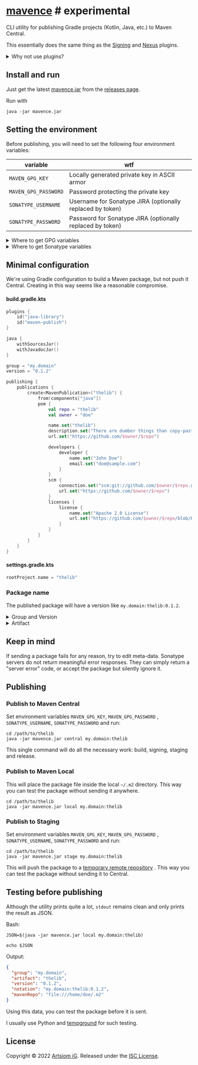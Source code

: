 # [mavence](https://github.com/rtmigo/mavence) # experimental

CLI utility for publishing Gradle projects (Kotlin, Java, etc.) to Maven
Central.

This essentially does the same thing as
the [Signing](https://docs.gradle.org/current/userguide/signing_plugin.html) and
[Nexus](https://github.com/gradle-nexus/publish-plugin) plugins.

<details><summary>Why not use plugins?</summary>

- Building locally
- Publishing somewhere

These tasks are almost unrelated.

By placing publishing logic in a build script, you make the foundation of the
project complex, big and ugly.

However, we still use some Gradle plugins. The `maven-publish` creates, i.e.
builds a local copy of the Maven package.

</details>

## Install and run

Just get the
latest [mavence.jar](https://github.com/rtmigo/mavence/releases/latest/download/mavence.jar)
from the [releases page](https://github.com/rtmigo/mavence/releases).

Run with

```
java -jar mavence.jar
```

## Setting the environment

Before publishing, you will need to set the following four environment
variables:

| variable             | wtf                                                       |
|----------------------|-----------------------------------------------------------|
| `MAVEN_GPG_KEY`      | Locally generated private key in ASCII armor              |  
| `MAVEN_GPG_PASSWORD` | Password protecting the private key                       |
| `SONATYPE_USERNAME`  | Username for Sonatype JIRA (optionally replaced by token) |
| `SONATYPE_PASSWORD`  | Password for Sonatype JIRA (optionally replaced by token) |

<details><summary>Where to get GPG variables</summary>

### Generate key

It gives you `MAVEN_GPG_PASSWORD`.

```bash
$ gpg --gen-key
```

`gpg` will interactively prompt you to choose a password for the new key. It is
this password that should later be placed in the variable `MAVEN_GPG_PASSWORD`.

### See your private key

It gives you `MAVEN_GPG_KEY`.

```bash
$ gpg --list-keys
```

```
pub   rsa3072 2022-10-18 [SC]
      1292EC426424C9BA0A581EE060C994FDCD3CADBD       << this is the ID
uid           [ultimate] John Doe <doe@example.com>
sub   rsa3072 2022-10-18 [E]
```

```bash
$ gpg --export-secret-keys --armor 1292EC426424C9BA0A581EE060C994FDCD3CADBD
```

```
-----BEGIN PGP PRIVATE KEY BLOCK-----

lQWGBGNOko0BDACzxxMh4EwjlOBRuV94reQglPp5Chzdw4yJHKBYffGGCy27nmde
Q05nuVbGJvHqv6jF1+zRNMIEKS/Ioa1C4jenEe0j3boGM2IgjHtPq7WuOeSR2ErX
...

-----END PGP PRIVATE KEY BLOCK-----
```

Or put it directly to `MAVEN_GPG_KEY` environment variable (Bash):

```bash
$ MAVEN_GPG_KEY=$(gpg --export-secret-keys --armor 1292EC426424C9BA0A581EE060C994FDCD3CADBD)

$ export MAVEN_GPG_KEY 
```

### Send the public key to [a keyserver](https://unix.stackexchange.com/a/692097)

You won't come back to this again, but it will be important for the servers when
publishing the package.

```bash
$ gpg --list-keys
```

```
pub   rsa3072 2022-10-18 [SC]
      1292EC426424C9BA0A581EE060C994FDCD3CADBD       << this is the ID
uid           [ultimate] John Doe <doe@example.com>
sub   rsa3072 2022-10-18 [E]
```

```bash
$ gpg --keyserver hkps://keys.openpgp.org --send-keys 1292EC426424C9BA0A581EE060C994FDCD3CADBD
```

Some servers will just store the key. Some may require prior email verification.
Some servers disappear. You have to choose the right one for the moment.




</details>

<details><summary>Where to get Sonatype variables</summary>

You need
to [register](https://getstream.io/blog/publishing-libraries-to-mavencentral-2021/#registering-a-sonatype-account)
on the [Sonatype Jira](https://issues.sonatype.org/secure/Dashboard.jspa)
and chat with bots, until they **verify** that you can publish a package.
That gives you `SONATYPE_USERNAME` and `SONATYPE_PASSWORD` you can use for
publishing.

If you have enough nerve for one more step, you
can [generate tokens](https://central.sonatype.org/publish/manage-user/#generate-token-on-nxrm-servers).
The tokens also can be placed in the `SONATYPE_USERNAME` and `SONATYPE_PASSWORD`. In some circumstances it is safer.



</details>

## Minimal configuration

We're using Gradle configuration to build a Maven package, but not push
it Central. Creating in this way seems like a reasonable compromise.

#### build.gradle.kts

```kotlin
plugins {
    id("java-library")
    id("maven-publish")
}

java {
    withSourcesJar()
    withJavadocJar()
}

group = "my.domain"
version = "0.1.2"

publishing {
    publications {
        create<MavenPublication>("thelib") {
            from(components["java"])
            pom {
                val repo = "thelib"
                val owner = "doe"

                name.set("thelib")
                description.set("There are dumber things than copy-pasting")
                url.set("https://github.com/$owner/$repo")

                developers {
                    developer {
                        name.set("John Doe")
                        email.set("doe@sample.com")
                    }
                }
                scm {
                    connection.set("scm:git://github.com/$owner/$repo.git")
                    url.set("https://github.com/$owner/$repo")
                }
                licenses {
                    license {
                        name.set("Apache 2.0 License")
                        url.set("https://github.com/$owner/$repo/blob/HEAD/LICENSE")
                    }
                }
            }
        }
    }
}
```

#### settings.gradle.kts

```kotlin
rootProject.name = "thelib"
```

### Package name

The published package will have a version like `my.domain:thelib:0.1.2`.

<details><summary>Group and Version</summary>

It is the first and third part of `my.domain:thelib:0.1.2`,
i.e. `my.domain`
and `0.1.2`.

They can be defined in `build.gradle.kts` like that:

```kotlin
group = "my.domain"
version = "0.1.2"
```

</details>

<details><summary>Artifact</summary>

It is the second part of `my.domain:thelib:0.1.2`, i.e. `thelib`.

`mavence` takes it
from [archivesBaseName](https://docs.gradle.org/current/dsl/org.gradle.api.Project.html#org.gradle.api.Project:archivesBaseName)
Gradle property.

#### If we release the root project:

```
thelib/                   <<< dir name will be the artifact name 
    src/
    build.gradle.kts
    settings.gradle.kts   <<< unless redefined here
```

The redefine the root project name, add the following:

```kotlin
// settings.gradle.kts

rootProject.name = "newname"
```     

#### If we release a subproject:

```
myrootproject/ 
    thelib/               <<< dir name will be the artifact name
        src/
        build.gradle.kts
    settings.gradle.kts    
```

</details>

## Keep in mind

If sending a package fails for any reason, try to edit meta-data.
Sonatype servers do not return meaningful error responses. They can simply
return a "server error" code, or accept the package but silently ignore it.

## Publishing

### Publish to Maven Central

Set environment variables `MAVEN_GPG_KEY`, `MAVEN_GPG_PASSWORD`
, `SONATYPE_USERNAME`, `SONATYPE_PASSWORD` and run:

```
cd /path/to/thelib
java -jar mavence.jar central my.domain:thelib 
```

This single command will do all the necessary work: build, signing, staging
and release.

### Publish to Maven Local

This will place the package file inside the local `~/.m2` directory. This way
you can
test the package without sending it anywhere.

```
cd /path/to/thelib
java -jar mavence.jar local my.domain:thelib 
```

### Publish to Staging

Set environment variables `MAVEN_GPG_KEY`, `MAVEN_GPG_PASSWORD`
, `SONATYPE_USERNAME`, `SONATYPE_PASSWORD` and run:

```
cd /path/to/thelib
java -jar mavence.jar stage my.domain:thelib 
```

This will push the package to
a [temporary remote repository](https://s01.oss.sonatype.org/content/repositories/)
.
This way you can test the package without sending it to Central.

## Testing before publishing

Although the utility prints quite a lot, `stdout` remains clean and only
prints the result as JSON.

Bash:

```
JSON=$(java -jar mavence.jar local my.domain:thelib)

echo $JSON
```

Output:

```json
{
  "group": "my.domain",
  "artifact": "thelib",
  "version": "0.1.2",
  "notation": "my.domain:thelib:0.1.2",
  "mavenRepo": "file:///home/doe/.m2"
}
```

Using this data, you can test the package before it is sent.

I usually use Python and [tempground](https://pypi.org/project/tempground/) for
such testing.

## License

Copyright © 2022 [Artsiom iG](https://github.com/rtmigo).
Released under the [ISC License](LICENSE).
